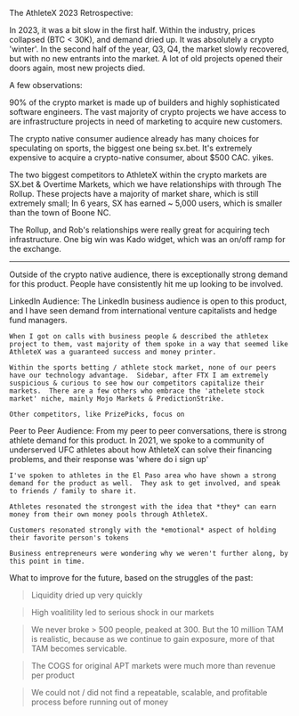 The AthleteX 2023 Retrospective:

In 2023, it was a bit slow in the first half.  Within the industry, prices collapsed (BTC < 30K), and demand dried up.  It was absolutely a crypto 'winter'.  In the second half of the year, Q3, Q4, the market slowly recovered, but with no new entrants into the market.  A lot of old projects opened their doors again, most new projects died.

A few observations:

90% of the crypto market is made up of builders and highly sophisticated software engineers.  The vast majority of crypto projects we have access to are infrastructure projects in need of marketing to acquire new customers.

The crypto native consumer audience already has many choices for speculating on sports, the biggest one being sx.bet.  It's extremely expensive to acquire a crypto-native consumer, about $500 CAC.  yikes.

The two biggest competitors to AthleteX within the crypto markets are SX.bet & Overtime Markets, which we have relationships with through The Rollup.  These projects have a majority of market share, which is still extremely small;  In 6 years, SX has earned ~ 5,000 users, which is smaller than the town of Boone NC.

The Rollup, and Rob's relationships were really great for acquiring tech infrastructure.  One big win was Kado widget, which was an on/off ramp for the exchange.

-------------------------------------------------------------------------

Outside of the crypto native audience, there is exceptionally strong demand for this product.  People have consistently hit me up looking to be involved.  

LinkedIn Audience:
    The LinkedIn business audience is open to this product, and I have seen demand from international venture capitalists and hedge fund managers.

    When I got on calls with business people & described the athletex project to them, vast majority of them spoke in a way that seemed like AthleteX was a guaranteed success and money printer.

    Within the sports betting / athlete stock market, none of our peers have our technology advantage.  Sidebar, after FTX I am extremely suspicious & curious to see how our competitors capitalize their markets.  There are a few others who embrace the 'athelete stock market' niche, mainly Mojo Markets & PredictionStrike.
    
    Other competitors, like PrizePicks, focus on 

Peer to Peer Audience:
    From my peer to peer conversations, there is strong athlete demand for this product.  In 2021, we spoke to a community of underserved UFC athletes about how AthleteX can solve their financing problems, and their response was 'where do i sign up'

    I've spoken to athletes in the El Paso area who have shown a strong demand for the product as well.  They ask to get involved, and speak to friends / family to share it.

    Athletes resonated the strongest with the idea that *they* can earn money from their own money pools through AthleteX.

    Customers resonated strongly with the *emotional* aspect of holding their favorite person's tokens

    Business entrepreneurs were wondering why we weren't further along, by this point in time.


What to improve for the future, based on the struggles of the past:

> Liquidity dried up very quickly

> High voalitility led to serious shock in our markets

> We never broke > 500 people, peaked at 300.  But the 10 million TAM is realistic, because as we continue to gain exposure, more of that TAM becomes servicable.

> The COGS for original APT markets were much more than revenue per product

> We could not / did not find a repeatable, scalable, and profitable process before running out of money